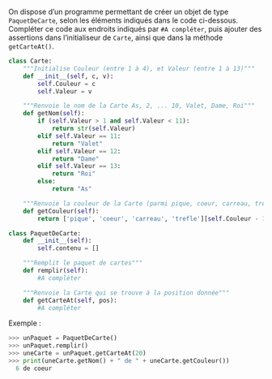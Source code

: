 On dispose d’un programme permettant de créer un objet de type `PaquetDeCarte`,
selon les éléments indiqués dans le code ci-dessous.
Compléter ce code aux endroits indiqués par `#A compléter`, puis ajouter des
assertions dans l’initialiseur de `Carte`, ainsi que dans la méthode `getCarteAt()`.

```python linenums='1'
class Carte:
    """Initialise Couleur (entre 1 à 4), et Valeur (entre 1 à 13)"""
    def __init__(self, c, v):
        self.Couleur = c
        self.Valeur = v

    """Renvoie le nom de la Carte As, 2, ... 10, Valet, Dame, Roi"""
    def getNom(self):
        if (self.Valeur > 1 and self.Valeur < 11):
            return str(self.Valeur)
        elif self.Valeur == 11:
            return "Valet"
        elif self.Valeur == 12:
            return "Dame"
        elif self.Valeur == 13:
            return "Roi"
        else:
            return "As"

    """Renvoie la couleur de la Carte (parmi pique, coeur, carreau, trefle"""
    def getCouleur(self):
        return ['pique', 'coeur', 'carreau', 'trefle'][self.Couleur - 1]

class PaquetDeCarte:
    def __init__(self):
        self.contenu = []

    """Remplit le paquet de cartes"""
    def remplir(self):
        #A compléter

    """Renvoie la Carte qui se trouve à la position donnée"""
    def getCarteAt(self, pos):
        #A compléter
```
Exemple :

```python
>>> unPaquet = PaquetDeCarte()
>>> unPaquet.remplir()
>>> uneCarte = unPaquet.getCarteAt(20)
>>> print(uneCarte.getNom() + " de " + uneCarte.getCouleur())
  6 de coeur
```